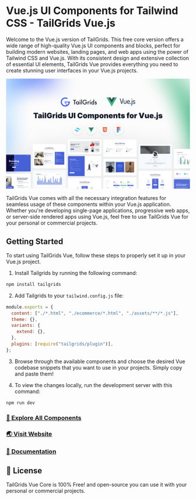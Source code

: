 # Vue.js UI Components for Tailwind CSS - TailGrids Vue.js

Welcome to the Vue.js version of TailGrids. This free core version offers a wide range of high-quality Vue.js UI components and blocks, perfect for building modern websites, landing pages, and web apps using the power of Tailwind CSS and Vue.js. With its consistent design and extensive collection of essential UI elements, TailGrids Vue provides everything you need to create stunning user interfaces in your Vue.js projects.

[![sneak-peek](https://github.com/TailGrids/tailgrids-vue/blob/main/tailgrids-vue.png)](https://tailgrids.com/components)

TailGrids Vue comes with all the necessary integration features for seamless usage of these components within your Vue.js application. Whether you're developing single-page applications, progressive web apps, or server-side rendered apps using Vue.js, feel free to use TailGrids Vue for your personal or commercial projects.

## Getting Started

To start using TailGrids Vue, follow these steps to properly set it up in your Vue.js project.

1. Install Tailgrids by running the following command:

```sh
npm install tailgrids
```

2. Add Tailgrids to your `tailwind.config.js` file:

```javascript
module.exports = {
  content: ["./*.html", "./ecommerce/*.html", "./assets/**/*.js"],
  theme: {},
  variants: {
    extend: {},
  },
  plugins: [require("tailgrids/plugin")],
};
```

3. Browse through the available components and choose the desired Vue codebase snippets that you want to use in your projects. Simply copy and paste them!

4. To view the changes locally, run the development server with this command:

```sh
npm run dev
```

### [🚀 Explore All Components](https://tailgrids.com/components)

### [🌏 Visit Website](https://tailgrids.com)

### [📃 Documentation](https://tailgrids.com/docs)

## 🎁 License

TailGrids Vue Core is 100% Free! and open-source you can use it with your personal or commercial projects.
